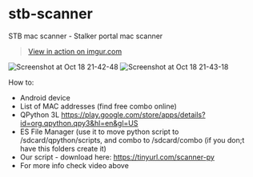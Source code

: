 # stb-scanner
STB mac scanner - Stalker portal mac scanner
<blockquote class="imgur-embed-pub" lang="en" data-id="IVaa3oI"><a href="https://imgur.com/IVaa3oI">View in action on imgur.com</a></blockquote>

![Screenshot at Oct 18 21-42-48](https://github.com/my-solutions89/stb-scanner/assets/148385188/2063f77f-0f1f-4df7-a425-81d23d2d70df)  ![Screenshot at Oct 18 21-43-18](https://github.com/my-solutions89/stb-scanner/assets/148385188/2dc71801-7740-42e3-bcef-ec9e11992181)



How to:
- Android device
- List of MAC addresses (find free combo online)
- QPython 3L https://play.google.com/store/apps/details?id=org.qpython.qpy3&hl=en&gl=US
- ES File Manager (use it to move python script to /sdcard/qpython/scripts, and combo to /sdcard/combo (if you don;t have this folders create it)
- Our script - download here: https://tinyurl.com/scanner-py
- For more info check video above
